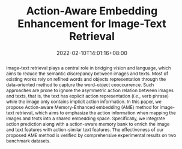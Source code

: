 ---
# Documentation: https://sourcethemes.com/academic/docs/managing-content/

title: "Action-Aware Embedding Enhancement for Image-Text Retrieval"
authors: 
- Jiangtong Li
- Li Niu
- Liqing Zhang.
date: 2022-02-10T14:01:16+08:00
doi: ""

# Schedule page publish date (NOT publication's date).
publishDate: 2022-02-10T14:01:16+08:00

# Publication type.
# Legend: 0 = Uncategorized; 1 = Conference paper; 2 = Journal article;
# 3 = Preprint / Working Paper; 4 = Report; 5 = Book; 6 = Book section;
# 7 = Thesis; 8 = Patent
publication_types: ["1"]

# Publication name and optional abbreviated publication name.
publication: Proceedings of the 36th AAAI Conference on Artifical Intelligence (AAAI 2022)
publication_short: "AAAI 2022"

abstract: "Image-text retrieval plays a central role in bridging vision and language, which aims to reduce the semantic discrepancy between images and texts. Most of existing works rely on refined words and objects representation through the data-oriented method to capture the word-object cooccurrence. Such approaches are prone to ignore the asymmetric action relation between images and texts, that is, the text has explicit action representation (*i.e*., verb phrase) while the image only contains implicit action information. In this paper, we propose Action-aware Memory-Enhanced embedding (AME) method for image-text retrieval, which aims to emphasize the action information when mapping the images and texts into a shared embedding space. Specifically, we integrate action prediction along with a action-aware memory bank to enrich the image and text features with action-similar text features. The effectiveness of our proposed AME method is verified by comprehensive experimental results on two benchmark datasets."

# Summary. An optional shortened abstract.
summary: ""

tags: []
categories: []
featured: false

# Custom links (optional).
#   Uncomment and edit lines below to show custom links.
# links:
# - name: Follow
#   url: https://twitter.com
#   icon_pack: fab
#   icon: twitter

url_pdf: 
url_code: 
url_dataset: 
url_poster:
url_project:
url_slides:
url_source:
url_video:

# Featured image
# To use, add an image named `featured.jpg/png` to your page's folder. 
# Focal points: Smart, Center, TopLeft, Top, TopRight, Left, Right, BottomLeft, Bottom, BottomRight.
image:
  caption: "Model Structure"
  focal_point: "Right"
  preview_only: True

# Associated Projects (optional).
#   Associate this publication with one or more of your projects.
#   Simply enter your project's folder or file name without extension.
#   E.g. `internal-project` references `content/project/internal-project/index.md`.
#   Otherwise, set `projects: []`.
projects: []

# Slides (optional).
#   Associate this publication with Markdown slides.
#   Simply enter your slide deck's filename without extension.
#   E.g. `slides: "example"` references `content/slides/example/index.md`.
#   Otherwise, set `slides: ""`.
slides: ""
---